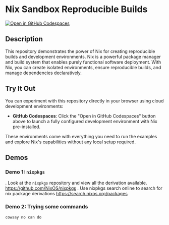# Nix Sandbox Reproducible Builds

[![Open in GitHub Codespaces](https://github.com/codespaces/badge.svg)](https://github.com/codespaces/new)

## Description

This repository demonstrates the power of Nix for creating reproducible builds and development environments. Nix is a
powerful package manager and build system that enables purely functional software deployment. With Nix, you can create
isolated environments, ensure reproducible builds, and manage dependencies declaratively.

## Try It Out

You can experiment with this repository directly in your browser using cloud development environments:

- **GitHub Codespaces**: Click the "Open in GitHub Codespaces" button above to launch a fully configured development
  environment with Nix pre-installed.

These environments come with everything you need to run the examples and explore Nix's capabilities without any local
setup required.

## Demos

### Demo 1: `nixpkgs`

. Look at the `nixpkgs` repository and view all the derivation available. https://github.com/NixOS/nixpkgs
. Use nixpkgs search online to search for nix package derivations https://search.nixos.org/packages

### Demo 2: Trying some commands

```shell
cowsay no can do
```



